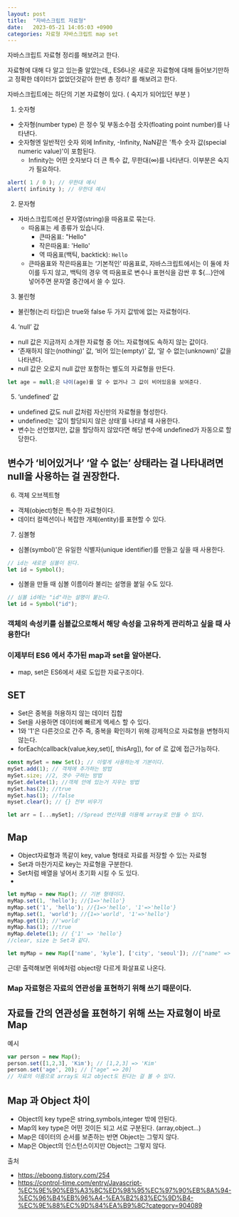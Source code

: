 ```yaml
---
layout: post
title:  "자바스크립트 자료형"
date:   2023-05-21 14:05:03 +0900
categories: 자료형 자바스크립트 map set 
---
```


자바스크립트 자료형 정리를 해보려고 한다.

자료형에 대해 다 알고 있는줄 알았는데,, ES6나온 새로운 자료형에 대해 들어보기만하고
정확한 데이터가 없었던것같아 한번 총 정리? 를 해보려고 한다.

자바스크립트에는 하단의 
기본 자료형이 있다. ( 숙지가 되어있던 부분 )

1. 숫자형
- 숫자형(number type) 은 정수 및 부동소수점 숫자(floating point number)를 나타낸다.
- 숫자형엔 일반적인 숫자 외에 Infinity, -Infinity, NaN같은 '특수 숫자 값(special numeric value)'이 포함된다.
  - Infinity는 어떤 숫자보다 더 큰 특수 값, 무한대(∞)를 나타낸다. 이부분은 숙지가 필요하다.
```javascript
alert( 1 / 0 ); // 무한대 예시
alert( infinity ); // 무한대 예시
```

2. 문자형
- 자바스크립트에선 문자열(string)을 따옴표로 묶는다.
  - 따옴표는 세 종류가 있습니다.
    - 큰따옴표: "Hello"
    - 작은따옴표: 'Hello'
    - 역 따옴표(백틱, backtick): `Hello`
  - 큰따옴표와 작은따옴표는 ‘기본적인’ 따옴표로, 자바스크립트에서는 이 둘에 차이를 두지 않고, 백틱의 경우 역 따옴표로 변수나 표현식을 감싼 후 ${…}안에 넣어주면 문자열 중간에서 쓸 수 있다.

3. 불린형
- 불린형(논리 타입)은 true와 false 두 가지 값밖에 없는 자료형이다.

4. ‘null’ 값
- null 값은 지금까지 소개한 자료형 중 어느 자료형에도 속하지 않는 값이다.
- ‘존재하지 않는(nothing)’ 값, ‘비어 있는(empty)’ 값, ‘알 수 없는(unknown)’ 값을 나타낸다.
- null 값은 오로지 null 값만 포함하는 별도의 자료형을 만든다.
```javascript
let age = null;은 나이(age)를 알 수 없거나 그 값이 비어있음을 보여준다.
```
5. ‘undefined’ 값
- undefined 값도 null 값처럼 자신만의 자료형을 형성한다.
- undefined는 '값이 할당되지 않은 상태’를 나타낼 때 사용한다.
- 변수는 선언했지만, 값을 할당하지 않았다면 해당 변수에 undefined가 자동으로 할당한다.

##  변수가 ‘비어있거나’ ‘알 수 없는’ 상태라는 걸 나타내려면 null을 사용하는 걸 권장한다.

6. 객체 오브젝트형
- 객체(object)형은 특수한 자료형이다.
- 데이터 컬렉션이나 복잡한 개체(entity)를 표현할 수 있다.

7. 심볼형
- 심볼(symbol)'은 유일한 식별자(unique identifier)를 만들고 싶을 때 사용한다.
```javascript
// id는 새로운 심볼이 된다.
let id = Symbol();
```
- 심볼을 만들 때 심볼 이름이라 불리는 설명을 붙일 수도 있다.
```javascript
// 심볼 id에는 "id"라는 설명이 붙는다.
let id = Symbol("id");
```
### 객체의 속성키를 심볼값으로해서 해당 속성을 고유하게 관리하고 싶을 때 사용한다!

### 이제부터 ES6 에서 추가된 map과 set을 알아본다.
- map, set은 ES6에서 새로 도입한 자료구조이다.

## SET
- Set은 중복을 허용하지 않는 데이터 집합
- Set을 사용하면 데이터에 빠르게 엑세스 할 수 있다.
- 1와 '1'은 다른것으로 간주 즉, 중복을 확인하기 위해 강제적으로 자료형을 변형하지 않는다.
- forEach(callback(value,key,set)[, thisArg]), for of 로 값에 접근가능하다.

```javascript
const mySet = new Set(); // 이렇게 사용하는게 기본이다.
mySet.add(1); // 객체에 추가하는 방법
mySet.size; //2, 갯수 구하는 방법
mySet.delete(1); //객체 안에 있는거 지우는 방법
mySet.has(2); //true
mySet.has(1); //false
myset.clear(); // {} 전부 비우기

let arr = [...mySet]; //Spread 연산자를 이용해 array로 만들 수 있다.
```

## Map
- Object자료형과 똑같이 key, value 형태로 자료를 저장할 수 있는 자료형
- Set과 마찬가지로 key는 자료형을 구분한다.
- Set처럼 배열을 넣어서 초기화 시킬 수 도 있다.
- 
```javascript
let myMap = new Map(); // 기본 형태이다.
myMap.set(1, 'hello'); //{1=>'hello'}
myMap.set('1', 'hello'); //{1=>'hello', '1'=>'hello'}
myMap.set(1, 'world'); //{1=>'world', '1'=>'hello'}
myMap.get(1); //'world'
myMap.has(1); //true
myMap.delete(1); // {'1' => 'hello'}
//clear, size 는 Set과 같다.

let myMap = new Map(['name', 'kyle'], ['city', 'seoul']); //{"name" => "kyle", "city" => "seoul"}
```

근데! 출력해보면 위에처럼 object랑 다르게 화살표로 나온다. 
### Map 자료형은 자료의 연관성을 표현하기 위해 쓰기 때문이다.

## 자료들 간의 연관성을 표현하기 위해 쓰는 자료형이 바로 Map
예시
```javascript
var person = new Map();
person.set([1,2,3], 'Kim'); // [1,2,3] => 'Kim'
person.set('age', 20); // ["age" => 20]
// 자료의 이름으로 array도 되고 object도 된다는 걸 볼 수 있다.
```


## Map 과 Object 차이
- Object의 key type은 string,symbols,integer 밖에 안된다.
- Map의 key type은 어떤 것이든 되고 서로 구분된다. (array,object...)
- Map은 데이터의 순서를 보존하는 반면 Object는 그렇지 않다.
- Map은 Object의 인스턴스이지만 Object는 그렇지 않다. 


출처 
- https://eboong.tistory.com/254
- https://control-time.com/entry/Javascript-%EC%9E%90%EB%A3%8C%ED%98%95%EC%97%90%EB%8A%94-%EC%96%B4%EB%96%A4-%EA%B2%83%EC%9D%B4-%EC%9E%88%EC%9D%84%EA%B9%8C?category=904089